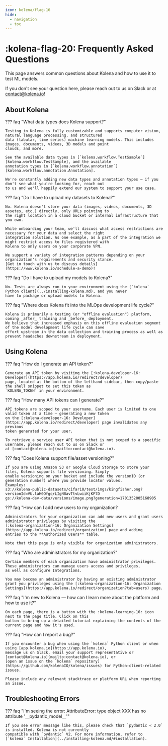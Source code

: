 ```yaml
---
icon: kolena/flag-16
hide:
  - navigation
  - toc
---
```


# :kolena-flag-20: Frequently Asked Questions

This page answers common questions about Kolena and how to use it to test ML models.

If you don't see your question here, please reach out to us on Slack or at
[contact@kolena.io](mailto:contact@kolena.io)!



## About Kolena

??? faq "What data types does Kolena support?"

    Testing in Kolena is fully customizable and supports computer vision, natural language processing, and structured
    data (tabular, time series) machine learning models. This includes images, documents, videos, 3D models and point
    clouds, and more.

    See the available data types in [`kolena.workflow.TestSample`][kolena.workflow.TestSample], and the available
    annotation types in [`kolena.workflow.annotation`][kolena.workflow.annotation.Annotation].

    We're constantly adding new data types and annotation types — if you don't see what you're looking for, reach out
    to us and we'll happily extend our system to support your use case.

??? faq "Do I have to upload my datasets to Kolena?"

    No. Kolena doesn't store your data (images, videos, documents, 3D assetes, etc.) directly, only URLs pointing to
    the right location in a cloud bucket or internal infrastructure that you own.

    While onboarding your team, we'll discuss what access restrictions are necessary for your data and select the right
    integration solution. As one example, as a part of the integration we might restrict access to files registered with
    Kolena to only users on your corporate VPN.

    We support a variety of integration patterns depending on your organization's requirements and security stance.
    [Get in touch with us to discuss details](https://www.kolena.io/schedule-a-demo)!

??? faq "Do I have to upload my models to Kolena?"

    No. Tests are always run in your environment using the [`kolena` Python client](../installing-kolena.md), and you never
    have to package or upload models to Kolena.

??? faq "Where does Kolena fit into the MLOps development life cycle?"

    Kolena is primarily a testing (or "offline evaluation") platform, coming _after_ training and _before_ deployment.
    We believe that increased emphasis on this offline evaluation segment of the model development life cycle can save
    effort upstream in the data collection and training process as well as prevent headaches downstream in deployment.



## Using Kolena

??? faq "How do I generate an API token?"

    Generate an API token by visiting the [:kolena-developer-16: Developer](https://app.kolena.io/redirect/developer)
    page, located at the bottom of the lefthand sidebar, then copy/paste the shell snippet to set this token as
    `KOLENA_TOKEN` in your environment.

??? faq "How many API tokens can I generate?"

    API tokens are scoped to your username. Each user is limited to one valid token at a time — generating a new token
    on the [:kolena-developer-16: Developer](https://app.kolena.io/redirect/developer) page invalidates any previous
    token generated for your user.

    To retrieve a service user API token that is not scoped to a specific username, please reach out to us on Slack or
    at [contact@kolena.io](mailto:contact@kolena.io).
    
??? faq "Does Kolena support file/asset versioning?"

    If you are using Amazon S3 or Google Cloud Storage to store your files, Kolena supports file versioning. Simply 
    enable versioning on your bucket and include the versionID (or generation number) where you provide locator values.
    Examples: 
    s3://kolena-public-datasets/cifar10/test/imgs/kingfisher.png?versionId=VU.laH0OfgqrLIgN8avTtvLwiiKjKP7D
    gs://kolena-dev-data/versions/image.png?generation=1701352005168905

    
??? faq "How can I add new users to my organization?

    Administrators for your organization can add new users and grant users administrator privileges by visiting the
    [:kolena-organization-16: Organization Settings](https://app.kolena.io/redirect/organization) page and adding
    entries to the **Authorized Users** table.

    Note that this page is only visible for organization administrators.

??? faq "Who are administrators for my organization?"

    Certain members of each organization have administrator privileges. These administrators can manage users access and privileges,
    as well as configure Integrations.

    You may become an administrator by having an existing administrator grant you privileges using the [:kolena-organization-16: Organization Settings](https://app.kolena.io/redirect/organization?tab=users) page.

??? faq "I'm new to Kolena — how can I learn more about the platform and how to use it?"

    On each page, there is a button with the :kolena-learning-16: icon next to the page title. Click on this
    button to bring up a detailed tutorial explaining the contents of the current page and how it's used.

??? faq "How can I report a bug?"

    If you encounter a bug when using the `kolena` Python client or when using [app.kolena.io](https://app.kolena.io),
    message us on Slack, email your support representative or [contact@kolena.io](mailto:contact@kolena.io), or
    [open an issue on the `kolena` repository](https://github.com/kolenaIO/kolena/issues) for Python-client-related
    issues.

    Please include any relevant stacktrace or platform URL when reporting an issue.


## Troubleshooting Errors

??? faq "I'm seeing the error: AttributeError: type object XXX has no attribute '\_\_pydantic_model__'"

    If you see error message like this, please check that `pydantic < 2.0` is installed. Kolena is not currently
    compatible with `pydantic` V2. For more information, refer to
    [`kolena` Installation](../installing-kolena.md/#installation).

